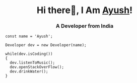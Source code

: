 <h1 align="center">Hi there👋, I Am <a href="https://ayush-baliyan-19.github.io/Portfolio">Ayush</a>!</h1>
<h3 align="center">A Developer from India</h3>

```
const name = 'Ayush';

Developer dev = new Developer(name);

while(dev.isCoding())
{
  dev.listenToMusic();
  dev.openStackOverFlow();
  dev.drinkWater();
}
```
